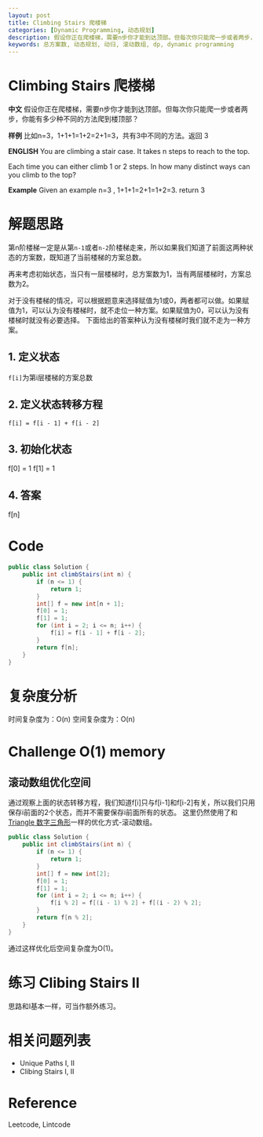 ```yaml
---
layout: post
title: Climbing Stairs 爬楼梯
categories: [Dynamic Programming, 动态规划]
description: 假设你正在爬楼梯，需要n步你才能到达顶部。但每次你只能爬一步或者两步，你能有多少种不同的方法爬到楼顶部？
keywords: 总方案数, 动态规划, 动归, 滚动数组, dp, dynamic programming
---
```


# Climbing Stairs 爬楼梯
**中文** 假设你正在爬楼梯，需要n步你才能到达顶部。但每次你只能爬一步或者两步，你能有多少种不同的方法爬到楼顶部？

**样例**
比如n=3，1+1+1=1+2=2+1=3，共有3中不同的方法。返回 3

**ENGLISH** You are climbing a stair case. It takes n steps to reach to the top.

Each time you can either climb 1 or 2 steps. In how many distinct ways can you climb to the top?

**Example**
Given an example n=3 , 1+1+1=2+1=1+2=3. return 3

# 解题思路
第n阶楼梯一定是从第`n-1`或者`n-2`阶楼梯走来，所以如果我们知道了前面这两种状态的方案数，既知道了当前楼梯的方案总数。

再来考虑初始状态，当只有一层楼梯时，总方案数为1，当有两层楼梯时，方案总数为2。

对于没有楼梯的情况，可以根据题意来选择赋值为1或0，两者都可以做。如果赋值为1，可以认为没有楼梯时，就不走位一种方案。如果赋值为0，可以认为没有楼梯时就没有必要选择。
下面给出的答案种认为没有楼梯时我们就不走为一种方案。 

## 1. 定义状态
`f[i]`为第i层楼梯的方案总数

## 2. 定义状态转移方程
```
f[i] = f[i - 1] + f[i - 2]
```

## 3. 初始化状态
f[0] = 1
f[1] = 1

## 4. 答案
f[n]

# Code
```java
public class Solution {
    public int climbStairs(int n) {
        if (n <= 1) {
            return 1;
        }
        int[] f = new int[n + 1]; 
        f[0] = 1;
        f[1] = 1;
        for (int i = 2; i <= n; i++) {
            f[i] = f[i - 1] + f[i - 2];
        }
        return f[n];
    }
}
```

# 复杂度分析
时间复杂度为：O(n)
空间复杂度为：O(n)

# Challenge O(1) memory

## 滚动数组优化空间

通过观察上面的状态转移方程，我们知道f[i]只与f[i-1]和f[i-2]有关，所以我们只用保存i前面的2个状态，而并不需要保存i前面所有的状态。
这里仍然使用了和[Triangle 数字三角形](https://xinerd.github.io/2016/11/05/Triangle/)一样的优化方式-滚动数组。

```java
public class Solution {
    public int climbStairs(int n) {
        if (n <= 1) {
            return 1;
        }
        int[] f = new int[2];
        f[0] = 1;
        f[1] = 1;
        for (int i = 2; i <= n; i++) {
            f[i % 2] = f[(i - 1) % 2] + f[(i - 2) % 2];
        }
        return f[n % 2];
    }
}
```

通过这样优化后空间复杂度为O(1)。 

# 练习 Clibing Stairs II
思路和I基本一样，可当作额外练习。

# 相关问题列表 
* Unique Paths I, II
* Clibing Stairs I, II

# Reference 
Leetcode, Lintcode


